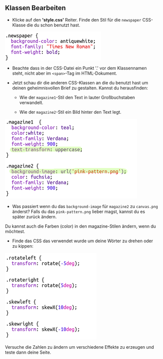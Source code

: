 ## Klassen Bearbeiten

+ Klicke auf den **'style.css'** Reiter. Finde den Stil für die `newspaper` CSS-Klasse die du schon benutzt hast.

![Screenshot](images/letter-newspaper.png)

+ Beachte dass in der CSS-Datei ein Punkt '.' vor dem Klassennamen steht, nicht aber im `<span>`-Tag im HTML-Dokument.

+ Jetzt schau dir die anderen CSS-Klassen an die du benutzt hast um deinen geheimnisvollen Brief zu gestalten. Kannst du herausfinden:
    
    + Wie der `magazine1`-Stil den Text in lauter Großbuchstaben verwandelt.
    
    + Wie der `magazine2`-Stil ein Bild hinter den Text legt.

![Screenshot](images/letter-magazines.png)

+ Was passiert wenn du das `background-image` für `magazine2` zu `canvas.png` änderst? Falls du das `pink-pattern.png` lieber magst, kannst du es später zurück ändern. 

Du kannst auch die Farben (color) in den magazine-Stilen ändern, wenn du möchtest.

+ Finde das CSS das verwendet wurde um deine Wörter zu drehen oder zu kippen:

![Screenshot](images/letter-rotate-skew.png)

Versuche die Zahlen zu ändern um verschiedene Effekte zu erzeugen und teste dann deine Seite.